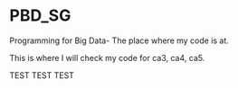 # PBD_SG
Programming for Big Data- The place where my code is at.

This is where I will check my code for ca3, ca4, ca5.

TEST TEST TEST
